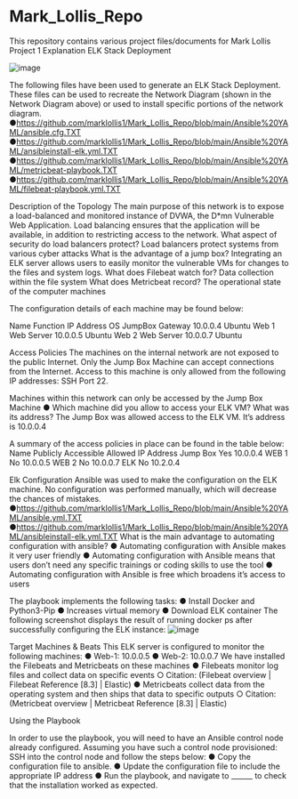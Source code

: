 # Mark_Lollis_Repo
This repository contains various project files/documents for Mark Lollis 
Project 1 Explanation 
ELK Stack Deployment
 
 ![image](https://user-images.githubusercontent.com/98366091/179126024-da6da944-8208-4a38-932a-7739e1c90ec5.png)


The following files have been used to generate an ELK Stack Deployment. These files can be used to recreate the Network Diagram (shown in the Network Diagram above) or used to install specific portions of the network diagram. 
●https://github.com/marklollis1/Mark_Lollis_Repo/blob/main/Ansible%20YAML/ansible.cfg.TXT
●https://github.com/marklollis1/Mark_Lollis_Repo/blob/main/Ansible%20YAML/ansibleinstall-elk.yml.TXT
●https://github.com/marklollis1/Mark_Lollis_Repo/blob/main/Ansible%20YAML/metricbeat-playbook.TXT
●https://github.com/marklollis1/Mark_Lollis_Repo/blob/main/Ansible%20YAML/filebeat-playbook.yml.TXT

Description of the Topology
The main purpose of this network is to expose a load-balanced and monitored instance of DVWA, the D*mn Vulnerable Web Application.
Load balancing ensures that the application will be  available, in addition to restricting access to the network.
What aspect of security do load balancers protect? Load balancers protect systems from various cyber attacks
What is the advantage of a jump box?
Integrating an ELK server allows users to easily monitor the vulnerable VMs for changes to the files and system logs.
What does Filebeat watch for? Data collection within the file system
What does Metricbeat record? The operational state of the computer machines 

The configuration details of each machine may be found below: 

Name	      Function 	   IP Address	  OS
JumpBox   	Gateway	     10.0.0.4	    Ubuntu 
Web 1 	    Web Server	  10.0.0.5	    Ubuntu 
Web 2	     Web Server	  10.0.0.7	    Ubuntu 

Access Policies
The machines on the internal network are not exposed to the public Internet.
Only the Jump Box Machine can accept connections from the Internet. Access to this machine is only allowed from the following IP addresses: SSH Port 22.

Machines within this network can only be accessed by the  Jump Box Machine
●	Which machine did you allow to access your ELK VM? What was its address? The Jump Box was allowed access to the ELK VM. It’s address is   10.0.0.4

A summary of the access policies in place can be found in the table below:
Name	     Publicly Accessible	Allowed IP Address
Jump Box 	Yes 	               10.0.0.4
WEB 1 	   No 	                10.0.0.5
WEB 2	    No 	                10.0.0.7
ELK	      No	                 10.2.0.4

Elk Configuration
Ansible was used to make the configuration on the ELK machine. No configuration was performed manually, which will decrease the chances of mistakes.
●https://github.com/marklollis1/Mark_Lollis_Repo/blob/main/Ansible%20YAML/ansible.yml.TXT
●https://github.com/marklollis1/Mark_Lollis_Repo/blob/main/Ansible%20YAML/ansibleinstall-elk.yml.TXT
What is the main advantage to automating configuration with ansible? 
●	Automating configuration with Ansible makes it very user friendly 
●	Automating configuration with Ansible means that users don’t need any specific trainings or coding skills to use the tool
●	Automating configuration with Ansible is free which broadens it’s access to users

The playbook implements the following tasks: 
●	Install Docker and Python3-Pip
●	Increases virtual memory
●	Download ELK container
The following screenshot displays the result of running docker ps after successfully configuring the ELK instance: 
 ![image](https://user-images.githubusercontent.com/98366091/179126659-181a882d-2a58-42e0-a5d0-a1b5e07e1ca7.png)

Target Machines & Beats
This ELK server is configured to monitor the following machines:
●	Web-1: 10.0.0.5 
●	Web-2: 10.0.0.7 
We have installed the Filebeats and Metricbeats on these machines
●	Filebeats monitor log files and collect data on specific events
○	Citation: (Filebeat overview | Filebeat Reference [8.3] | Elastic)
●	Metricbeats collect data from the operating system and then ships that data to specific outputs
○	Citation: (Metricbeat overview | Metricbeat Reference [8.3] | Elastic)

Using the Playbook

In order to use the playbook, you will need to have an Ansible control node already configured. Assuming you have such a control node provisioned:
SSH into the control node and follow the steps below:
●	Copy the configuration file to ansible.
●	 Update the configuration file to include the appropriate IP address
●	Run the playbook, and navigate to ______ to check that the installation worked as expected.
